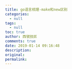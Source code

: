 ```yaml
---
title: go语言梳理-make和new区别
categories:
  - null
tags:
  - null
toc: true
author: 西虢技匠
comments: true
date: 2019-01-14 09:16:48
description:
original:
permalink:
---
```


<!-- more -->
